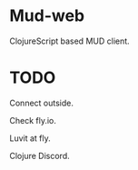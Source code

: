 # Mud-web

ClojureScript based MUD client.

# TODO

Connect outside.

Check fly.io.

Luvit at fly.

Clojure Discord.
